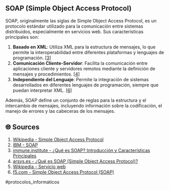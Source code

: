 
## SOAP (Simple Object Access Protocol)

SOAP, originalmente las siglas de Simple Object Access Protocol, es un protocolo estándar utilizado para la comunicación entre sistemas distribuidos, especialmente en servicios web. Sus características principales son:

1. **Basado en XML**: Utiliza XML para la estructura de mensajes, lo que permite la interoperabilidad entre diferentes plataformas y lenguajes de programación. [[3](https://immune.institute/blog/que-es-soap/)]
2. **Comunicación Cliente-Servidor**: Facilita la comunicación entre aplicaciones cliente y servidores remotos mediante la definición de mensajes y procedimientos. [[4](https://www.arsys.es/blog/que-es-soap-simple-object-access-protocol)]
3. **Independiente del Lenguaje**: Permite la integración de sistemas desarrollados en diferentes lenguajes de programación, siempre que puedan interpretar XML. [[6](https://www.f5.com/es_es/glossary/simple-object-access-protocol-soap)]

Además, SOAP define un conjunto de reglas para la estructura y el intercambio de mensajes, incluyendo información sobre la codificación, el manejo de errores y las cabeceras de los mensajes.

## 🌐 Sources
1. [Wikipedia - Simple Object Access Protocol](https://es.wikipedia.org/wiki/Simple_Object_Access_Protocol)
2. [IBM - SOAP](https://www.ibm.com/docs/es/rsas/7.5.0?topic=standards-soap#:~:text=SOAP%20es%20un%20protocolo%20basado,cabeceras%20y%20exactamente%20un%20cuerpo.)
3. [immune.institute - ¿Qué es SOAP? Introducción y Características Principales](https://immune.institute/blog/que-es-soap/)
4. [arsys.es - ¿Qué es SOAP (Simple Object Access Protocol)?](https://www.arsys.es/blog/que-es-soap-simple-object-access-protocol)
5. [Wikipedia - Servicio web](https://es.wikipedia.org/wiki/Servicio_web)
6. [f5.com - Simple Object Access Protocol (SOAP)](https://www.f5.com/es_es/glossary/simple-object-access-protocol-soap)

#protocolos_informaticos
